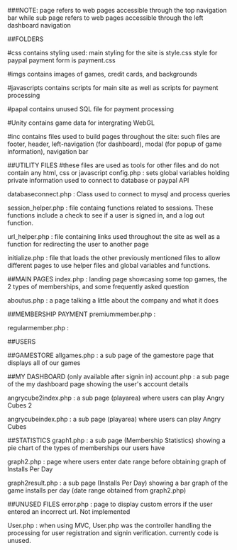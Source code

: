 ###NOTE: page refers to web pages accessible through the top navigation bar while sub page refers to web pages accessible through the left dashboard navigation


##FOLDERS

#css
contains styling used:
	main styling for the site is style.css
	style for paypal payment form is payment.css

#imgs
contains images of games, credit cards, and backgrounds

#javascripts
contains scripts for main site as well as scripts for payment processing

#papal
contains unused SQL file for payment processing

#Unity
contains game data for intergrating WebGL

#inc
contains files used to build pages throughout the site:
	such files are footer, header, left-navigation (for dashboard),
	modal (for popup of game information), navigation bar

##UTILITY FILES
#these files are used as tools for other files and do not contain any html, css or javascript
config.php :
	sets global variables holding private information used to connect to database or paypal API

databaseconnect.php :
	Class used to connect to mysql and process queries

session_helper.php :
	file containg functions related to sessions.  These functions include a check to see if a user is signed in, and a log out function.

url_helper.php :
	file containing links used throughout the site as well as a function for redirecting the user to another page

initialize.php :
	file that loads the other previously mentioned files to allow different pages to use helper files and global variables and functions.  



##MAIN PAGES
index.php :
	landing page showcasing some top games, the 2 types of memberships, and some frequently asked question

aboutus.php :
	a page talking a little about the company and what it does

##MEMBERSHIP PAYMENT
premiummember.php :
	
regularmember.php :
	


##USERS



##GAMESTORE
allgames.php :
	a sub page of the gamestore page that displays all of our games


##MY DASHBOARD (only available after signin in)
account.php :
	a sub page of the my dashboard page showing the user's account details

angrycube2index.php :
	a sub page (playarea) where users can play Angry Cubes 2

angrycubeindex.php :
	a sub page (playarea) where users can play Angry Cubes


##STATISTICS
graph1.php :
	a sub page (Membership Statistics) showing a pie chart of the types of memberships our users have

graph2.php :
	page where users enter date range before obtaining graph of Installs Per Day

graph2result.php :
	a sub page (Installs Per Day) showing a bar graph of the game installs per day (date range obtained from graph2.php)

	


##UNUSED FILES
error.php :
	page to display custom errors if the user entered an incorrect url.  Not implemented

User.php :
	when using MVC, User.php was the controller handling the processing for user registration and signin verification.  currently code is unused.
